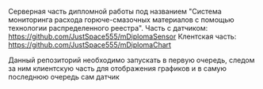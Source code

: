 Серверная часть дипломной работы под названием "Система мониторинга расхода горюче-смазочных материалов с помощью технологии распределенного реестра".
Часть с датчиком: https://github.com/JustSpace555/mDiplomaSensor
Клентская часть: https://github.com/JustSpace555/mDiplomaChart

Данный репозиторий необходимо запускать в первую очередь, следом за ним клиентскую часть для отображения графиков и в самую последнюю очередь сам датчик

